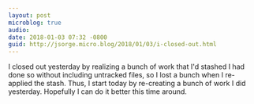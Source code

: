 ```yaml
---
layout: post
microblog: true
audio: 
date: 2018-01-03 07:32 -0800
guid: http://jsorge.micro.blog/2018/01/03/i-closed-out.html
---
```

I closed out yesterday by realizing a bunch of work that I'd stashed I had done so without including untracked files, so I lost a bunch when I re-applied the stash. Thus, I start today by re-creating a bunch of work I did yesterday. Hopefully I can do it better this time around.

